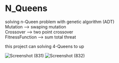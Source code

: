 # N_Queens
solving n-Queen problem with genetic algorithm (ADT)<br/>
Mutation --> swaping mutation<br/>
Crossover --> two point crossover<br/>
FitnessFunction --> sum total threat <br/>

this project can solving 4-Queens to up

![Screenshot (831)](https://user-images.githubusercontent.com/42645973/115989518-ff02fb00-a5d3-11eb-8201-0d3750bb1acf.png)
![Screenshot (832)](https://user-images.githubusercontent.com/42645973/115989535-1d68f680-a5d4-11eb-9b66-8023a7f1d51c.png)
